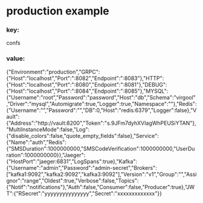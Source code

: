 # production example

### key:
confs

### value:
{"Environment":"production","GRPC":{"Host":"localhost","Port":":8082","Endpoint":":8083"},"HTTP":{"Host":"localhost","Port":":8080","Endpoint":":8081"},"DEBUG":{"Host":"localhost","Port":":8084","Endpoint":":8085"},"MYSQL":{"Username":"root","Password":"password","Host":"db","Schema":"virgool","Driver":"mysql","Automigrate":true,"Logger":true,"Namespace":""},"Redis":{"Username":"","Password":"","DB":0,"Host":"redis:6379","Logger":false},"Vault":{"Address":"http://vault:8200","Token":"s.9JFm7dyhXVIagWhPEUSiYTAN"},"MultiInstanceMode":false,"Log":{"disable_colors":false,"quote_empty_fields":false},"Service":{"Name":"auth","Redis":{"SMSDuration":1000000000,"SMSCodeVerification":1000000000,"UserDuration":1000000000}},"Jaeger":{"HostPort":"jaeger:6831","LogSpans":true},"Kafka":{"Username":"admin","Password":"admin-secret","Brokers":["kafka1:9092","kafka2:9092","kafka3:9092"],"Version":"v1","Group":"","Assignor":"range","Oldest":true,"Verbose":false,"Topics":{"Notif":"notifications"},"Auth":false,"Consumer":false,"Producer":true},"JWT":{"RSecret":"yyyyyyyyyyyyyyy","Secret":"xxxxxxxxxxxxx"}}